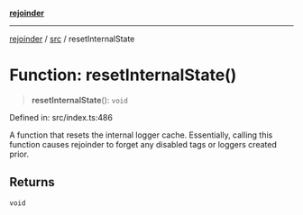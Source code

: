 [**rejoinder**](../../README.md)

***

[rejoinder](../../README.md) / [src](../README.md) / resetInternalState

# Function: resetInternalState()

> **resetInternalState**(): `void`

Defined in: src/index.ts:486

A function that resets the internal logger cache. Essentially, calling this
function causes rejoinder to forget any disabled tags or loggers created
prior.

## Returns

`void`
